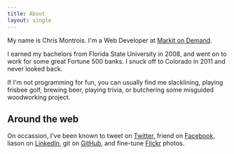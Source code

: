 ```yaml
---
title: About
layout: single
---
```


My name is Chris Montrois. I'm a Web Developer at [Markit on Demand](http://www.wallst.com/).

I earned my bachelors from Florida State University in 2008, and went on to work for some great Fortune 500 banks. I snuck off to Colorado in 2011 and never looked back.

If I'm not programming for fun, you can usually find me slacklining, playing frisbee golf, brewing beer, playing trivia, or butchering some misguided woodworking project.

## Around the web

On occassion, I've been known to tweet on [Twitter](http://twitter.com/#!/montlebalm), friend on [Facebook](https://www.facebook.com/chris.montrois), liason on [LinkedIn](http://www.linkedin.com/profile/view?id=28100650), git on [GitHub](https://github.com/montlebalm), and fine-tune [Flickr](http://www.flickr.com/photos/chrismontrois/) photos.